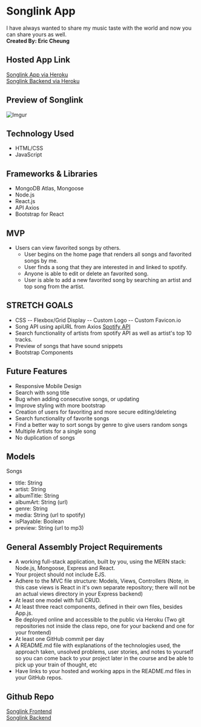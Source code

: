 # Songlink App

I have always wanted to share my music taste with the world and now you can share yours as well.\
**Created By: Eric Cheung**

## Hosted App Link

[Songlink App via Heroku](https://songlink-frontend.herokuapp.com/)\
[Songlink Backend via Heroku](https://songlink-backend.herokuapp.com/)

## Preview of Songlink

![Imgur](https://i.imgur.com/MdJa4Q1.png)

## Technology Used

- HTML/CSS
- JavaScript

## Frameworks & Libraries

- MongoDB Atlas, Mongoose
- Node.js
- React.js
- API Axios
- Bootstrap for React

## MVP

- Users can view favorited songs by others.
  - User begins on the home page that renders all songs and favorited songs by me.
  - User finds a song that they are interested in and linked to spotify.
  - Anyone is able to edit or delete an favorited song.
  - User is able to add a new favorited song by searching an artist and top song from the artist.

## STRETCH GOALS

- CSS
  -- Flexbox/Grid Display
  -- Custom Logo
  -- Custom Favicon.io
- Song API using apiURL from Axios [Spotify API](https://developer.spotify.com/)
- Search functionality of artists from spotify API as well as artist's top 10 tracks.
- Preview of songs that have sound snippets
- Bootstrap Components

## Future Features

- Responsive Mobile Design
- Search with song title
- Bug when adding consecutive songs, or updating
- Improve styling with more bootstrap
- Creation of users for favoriting and more secure editing/deleting
- Search functionality of favorite songs
- Find a better way to sort songs by genre to give users random songs
- Multiple Artists for a single song
- No duplication of songs

## Models

Songs

- title: String
- artist: String
- albumTitle: String
- albumArt: String (url)
- genre: String
- media: String (url to spotify)
- isPlayable: Boolean
- preview: String (url to mp3)

## General Assembly Project Requirements

- A working full-stack application, built by you, using the MERN stack: Node.js, Mongoose, Express and React.
- Your project should not include EJS.
- Adhere to the MVC file structure: Models, Views, Controllers (Note, in this case views is React in it's own separate repository; there will not be an actual views directory in your Express backend)
- At least one model with full CRUD.
- At least three react components, defined in their own files, besides App.js.
- Be deployed online and accessible to the public via Heroku (Two git repositories not inside the class repo, one for your backend and one for your frontend)
- At least one GitHub commit per day
- A README.md file with explanations of the technologies used, the approach taken, unsolved problems, user stories, and notes to yourself so you can come back to your project later in the course and be able to pick up your train of thought, etc
- Have links to your hosted and working apps in the README.md files in your GitHub repos.

## Github Repo

[Songlink Frontend](https://github.com/ercheung3/songlink-frontend)\
[Songlink Backend](https://github.com/ercheung3/songlink-backend)
